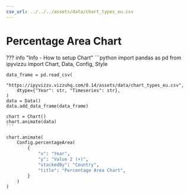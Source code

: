 ```yaml
---
csv_url: ../../../assets/data/chart_types_eu.csv
---
```


# Percentage Area Chart

<div id="example_01"></div>

??? info "Info - How to setup Chart"
    ```python
    import pandas as pd
    from ipyvizzu import Chart, Data, Config, Style

    data_frame = pd.read_csv(
        "https://ipyvizzu.vizzuhq.com/0.14/assets/data/chart_types_eu.csv",
        dtype={"Year": str, "Timeseries": str},
    )
    data = Data()
    data.add_data_frame(data_frame)

    chart = Chart()
    chart.animate(data)
    ```

```python
chart.animate(
    Config.percentageArea(
        {
            "x": "Year",
            "y": "Value 2 (+)",
            "stackedBy": "Country",
            "title": "Percentage Area Chart",
        }
    )
)
```

<script src="./29_C_A_percentage_area.js"></script>
